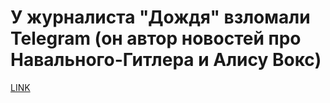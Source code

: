 # У журналиста "Дождя" взломали Telegram (он автор новостей про Навального-Гитлера и Алису Вокс)



[LINK](https://varlamov.ru/2383337.html)